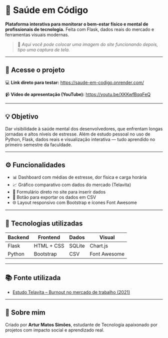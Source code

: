 # 🧠 Saúde em Código

**Plataforma interativa para monitorar o bem-estar físico e mental de profissionais de tecnologia.**
Feita com Flask, dados reais do mercado e ferramentas visuais modernas.

> 📸 *Aqui você pode colocar uma imagem do site funcionando depois, tipo uma captura de tela.*

---

## 🔗 Acesse o projeto

💻 **Link direto para testar:**
https://saude-em-codigo.onrender.com/

📹 **Vídeo de apresentação (YouTube):**
https://youtu.be/XKKwfBqqFeQ

---

## 💡 Objetivo

Dar visibilidade à saúde mental dos desenvolvedores, que enfrentam longas jornadas e altos níveis de estresse.
Além de estudo pessoal no uso de Python, Flask, dados reais e visualização interativa — tudo aprendido no primeiro semestre da faculdade.

---

## ⚙️ Funcionalidades

- 📊 Dashboard com médias de estresse, dor física e carga horária
- 📈 Gráfico comparativo com dados do mercado (Telavita)
- 📩 Formulário direto no site para inserir dados
- 💾 Botão para exportar os dados em CSV
- 🌐 Layout responsivo com Bootstrap e ícones Font Awesome

---

## 🧪 Tecnologias utilizadas

| Backend | Frontend | Dados | Visual |
|--------|----------|-------|--------|
| Flask  | HTML + CSS | SQLite | Chart.js |
| Python | Bootstrap | CSV | Font Awesome |

---

## 📚 Fonte utilizada

- [Estudo Telavita – Burnout no mercado de trabalho (2021)](https://telavita.com.br/blog/pesquisa-sobre-burnout-no-mercado-de-trabalho)

---

## 👤 Sobre mim

Criado por **Artur Matos Simões**, estudante de Tecnologia apaixonado por projetos com impacto social e aprendizado real.
